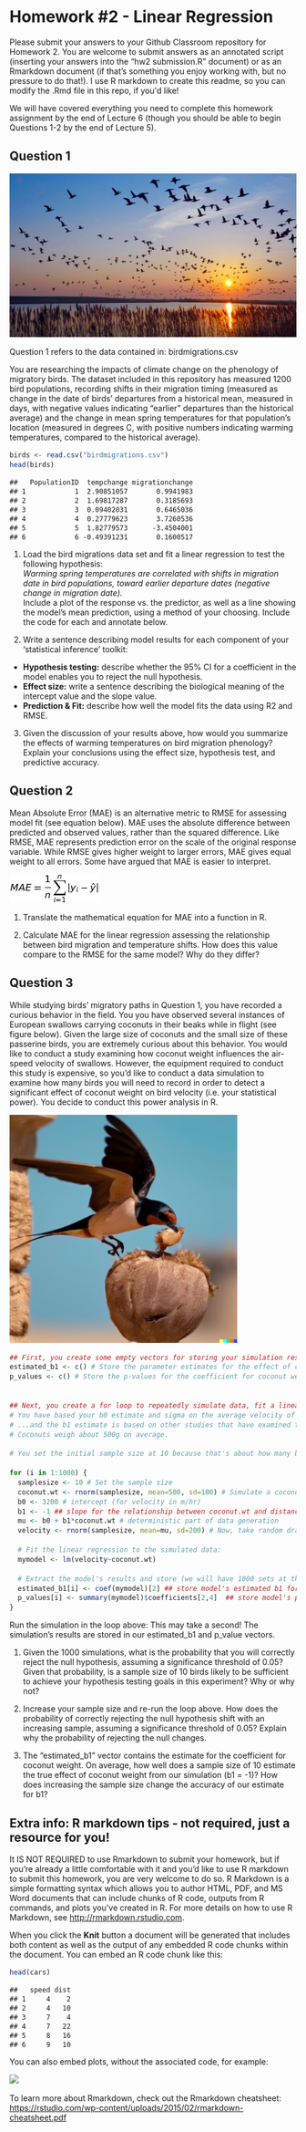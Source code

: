 Homework \#2 - Linear Regression
================

Please submit your answers to your Github Classroom repository for
Homework 2. You are welcome to submit answers as an annotated script
(inserting your answers into the “hw2 submission.R” document) or as an
Rmarkdown document (if that’s something you enjoy working with, but no
pressure to do that!). I use R markdown to create this readme, so you can
modify the .Rmd file in this repo, if you'd like!

We will have covered everything you need to complete this homework
assignment by the end of Lecture 6 (though you should be able to begin
Questions 1-2 by the end of Lecture 5).

## Question 1

![](migration.jpeg)

Question 1 refers to the data contained in: birdmigrations.csv

You are researching the impacts of climate change on the phenology of
migratory birds. The dataset included in this repository has measured
1200 bird populations, recording shifts in their migration timing
(measured as change in the date of birds’ departures from a historical
mean, measured in days, with negative values indicating “earlier”
departures than the historical average) and the change in mean spring
temperatures for that population’s location (measured in degrees C, with
positive numbers indicating warming temperatures, compared to the
historical average).

``` r
birds <- read.csv("birdmigrations.csv")
head(birds)
```

    ##   PopulationID  tempchange migrationchange
    ## 1            1  2.90851057       0.9941983
    ## 2            2  1.69817287       0.3185693
    ## 3            3  0.09402031       0.6465036
    ## 4            4  0.27779623       3.7260536
    ## 5            5  1.82779573      -3.4504001
    ## 6            6 -0.49391231       0.1600517

1)  Load the bird migrations data set and fit a linear regression to
    test the following hypothesis:  
    *Warming spring temperatures are correlated with shifts in 
    migration date in bird populations, toward earlier departure
    dates (negative change in migration date).*  
    Include a plot of the response vs. the predictor, as well as a line
    showing the model’s mean prediction, using a method of your
    choosing. Include the code for each and annotate below.

2)  Write a sentence describing model results for each component of your
    ‘statistical inference’ toolkit:

- **Hypothesis testing:** describe whether the 95% CI for a coefficient
  in the model enables you to reject the null hypothesis.
- **Effect size:** write a sentence describing the biological meaning of
  the intercept value and the slope value.
- **Prediction & Fit:** describe how well the model fits the data using
  R2 and RMSE.

3)  Given the discussion of your results above, how would you summarize
    the effects of warming temperatures on bird migration phenology?
    Explain your conclusions using the effect size, hypothesis test, and
    predictive accuracy.

## Question 2

Mean Absolute Error (MAE) is an alternative metric to RMSE for assessing
model fit (see equation below). MAE uses the absolute difference between
predicted and observed values, rather than the squared difference. Like
RMSE, MAE represents prediction error on the scale of the original
response variable. While RMSE gives higher weight to larger errors, MAE
gives equal weight to all errors. Some have argued that MAE is easier to
interpret.

![](mae.jpg)

1)  Translate the mathematical equation for MAE into a function in R.

2)  Calculate MAE for the linear regression assessing the relationship
    between bird migration and temperature shifts. How does this value
    compare to the RMSE for the same model? Why do they differ?

## Question 3

While studying birds’ migratory paths in Question 1, you have recorded a
curious behavior in the field. You you have observed several instances
of European swallows carrying coconuts in their beaks while in flight
(see figure below). Given the large size of coconuts and the small size
of these passerine birds, you are extremely curious about this behavior.
You would like to conduct a study examining how coconut weight
influences the air-speed velocity of swallows. However, the equipment
required to conduct this study is expensive, so you’d like to conduct a
data simulation to examine how many birds you will need to record in
order to detect a significant effect of coconut weight on bird velocity
(i.e. your statistical power). You decide to conduct this power analysis
in R.

<img src="swallow.jpeg" width="400" />

``` r
## First, you create some empty vectors for storing your simulation results:
estimated_b1 <- c() # Store the parameter estimates for the effect of coconut weight
p_values <- c() # Store the p-values for the coefficient for coconut weight


## Next, you create a for loop to repeatedly simulate data, fit a linear regression to each simulated dataset, and then quantify how often you detect a statistically significant effect of coconut weight on swallow velocity (m/hr). 
# You have based your b0 estimate and sigma on the average velocity of swallows not carrying coconuts (which is published in the literature).
# ...and the b1 estimate is based on other studies that have examined the impacts of other carried items (e.g. fish) on the velocities of other bird species in flight. 
# Coconuts weigh about 500g on average.

# You set the initial sample size at 10 because that's about how many birds you think you can feasibly monitor in a pilot data collection effort.

for (i in 1:1000) {
  samplesize <- 10 # Set the sample size
  coconut.wt <- rnorm(samplesize, mean=500, sd=100) # Simulate a coconut weight variable (in g)
  b0 <- 3200 # intercept (for velocity in m/hr)
  b1 <- -1 ## slope for the relationship between coconut.wt and distance travelled
  mu <- b0 + b1*coconut.wt # deterministic part of data generation
  velocity <- rnorm(samplesize, mean=mu, sd=200) # Now, take random draws from normal distribution
  
  # Fit the linear regression to the simulated data:
  mymodel <- lm(velocity~coconut.wt)
  
  # Extract the model's results and store (we will have 1000 sets at the end):
  estimated_b1[i] <- coef(mymodel)[2] ## store model's estimated b1 for coconut weight
  p_values[i] <- summary(mymodel)$coefficients[2,4]  ## store model's pvalue for the effect of coconut weight
}
```

Run the simulation in the loop above: This may take a second! The
simulation’s results are stored in our estimated_b1 and p_value vectors.

1)  Given the 1000 simulations, what is the probability that you will
    correctly reject the null hypothesis, assuming a significance
    threshold of 0.05? Given that probability, is a sample size of 10
    birds likely to be sufficient to achieve your hypothesis testing goals in this
    experiment? Why or why not?

2)  Increase your sample size and re-run the loop above. How does the
    probability of correctly rejecting the null hypothesis shift with an
    increasing sample, assuming a significance threshold of 0.05? Explain
    why the probability of rejecting the null changes.

3)  The “estimated_b1” vector contains the estimate for the coefficient
    for coconut weight. On average, how well does a sample size of 10
    estimate the true effect of coconut weight from our simulation (b1 =
    -1)? How does increasing the sample size change the accuracy of our
    estimate for b1?

## Extra info: R markdown tips - not required, just a resource for you!

It IS NOT REQUIRED to use Rmarkdown to submit your homework, but if
you’re already a little comfortable with it and you’d like to use R
markdown to submit this homework, you are very welcome to do so. R
Markdown is a simple formatting syntax which allows you to author HTML,
PDF, and MS Word documents that can include chunks of R code, outputs
from R commands, and plots you’ve created in R. For more details on how
to use R Markdown, see <http://rmarkdown.rstudio.com>.

When you click the **Knit** button a document will be generated that
includes both content as well as the output of any embedded R code
chunks within the document. You can embed an R code chunk like this:

``` r
head(cars)
```

    ##   speed dist
    ## 1     4    2
    ## 2     4   10
    ## 3     7    4
    ## 4     7   22
    ## 5     8   16
    ## 6     9   10

You can also embed plots, without the associated code, for example:

![](hw2_questions_files/figure-gfm/pressure-1.png)<!-- -->

To learn more about Rmarkdown, check out the Rmarkdown cheatsheet:
<https://rstudio.com/wp-content/uploads/2015/02/rmarkdown-cheatsheet.pdf>
